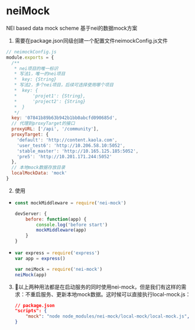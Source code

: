 # neiMock
NEI based data mock scheme
基于nei的数据mock方案
1. 需要在package.json同级创建一个配置文件neimockConfig.js文件
```javascript
// neimockConfig.js
module.exports = {
  /**
   * nei项目的唯一标识
   * 写法1，唯一的nei项目
   *  key: {String}
   * 写法2，多个nei项目，后续可选择使用哪个项目
   *  key: {
   *      'projet1': {String},
   *      'project2': {String}
   *  }
   */
  key: '07841b89b63b942b1bb0abcfd090685d',
  // 代理到proxyTarget的接口
  proxyURL: ['/api', '/community'],
  proxyTarget: {
    'default': 'http://content.kaola.com',
    'user_test6': 'http://10.206.58.10:5052',
    'stable_master': 'http://10.165.125.185:5052',
    'pre5': 'http://10.201.171.244:5052'
  },
  // 本地mock数据存放目录
  localMockData: 'mock'
}
```

2. 使用
- 
    ```javascript
    const mockMiddleware = require('nei-mock')

    devServer: {
        before: function(app) {
            console.log('before start')
            mockMiddleware(app)
        }
    }
    ```
- 
    ```javascript
    var express = require('express')
    var app = express()

    var neiMock = require('nei-mock')
    neiMock(app)
    ```

3. 以上两种用法都是在启动服务的同时使用nei-mock，但是我们有这样的需求：不重启服务、更新本地mock数据。这时候可以直接执行local-mock.js：
    ```json
    // package.json
    "scripts": {
        "mock": "node node_modules/nei-mock/local-mock/local-mock.js",
    }
    ```